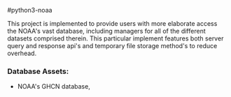 #python3-noaa

This project is implemented to provide users with more elaborate access the NOAA's vast database,
including managers for all of the different datasets comprised therein. This particular implement
features both server query and response api's and temporary file storage method's to reduce overhead.

### Database Assets:
 * NOAA's GHCN database,
